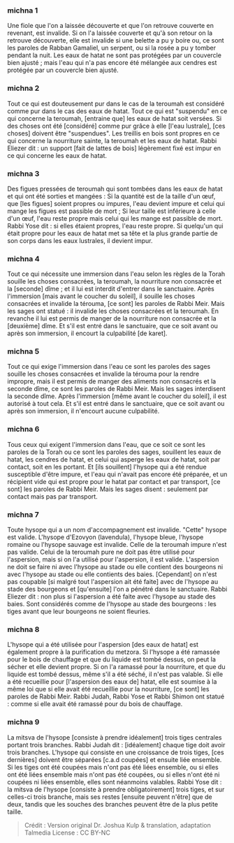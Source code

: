 
### michna 1
Une fiole que l'on a laissée découverte et que l'on retrouve couverte en revenant, est invalide. Si on l'a laissée couverte et qu'à son retour on la retrouve découverte, elle est invalide si une belette a pu y boire ou, ce sont les paroles de Rabban Gamaliel, un serpent, ou si la rosée a pu y tomber pendant la nuit. Les eaux de hatat ne sont pas protégées par un couvercle bien ajusté ; mais l'eau qui n'a pas encore été mélangée aux cendres est protégée par un couvercle bien ajusté.

### michna 2
Tout ce qui est douteusement pur dans le cas de la teroumah est considéré comme pur dans le cas des eaux de hatat. Tout ce qui est "suspendu" en ce qui concerne la teroumah, [entraine que] les eaux de hatat soit versées. Si des choses ont été [considéré] comme pur grâce à elle [l'eau lustrale], [ces choses] doivent être "suspendues". Les treillis en bois sont propres en ce qui concerne la nourriture sainte, la teroumah et les eaux de hatat. Rabbi Eliezer dit : un support [fait de lattes de bois] légèrement fixé est impur en ce qui concerne les eaux de hatat.

### michna 3
Des figues pressées de teroumah qui sont tombées dans les eaux de hatat et qui ont été sorties et mangées : Si la quantité est de la taille d'un œuf, que [les figues] soient propres ou impures, l'eau devient impure et celui qui mange les figues est passible de mort ; Si leur taille est inférieure à celle d'un œuf, l'eau reste propre mais celui qui les mange est passible de mort. Rabbi Yose dit : si elles étaient propres, l'eau reste propre. Si quelqu'un qui était propre pour les eaux de hatat met sa tête et la plus grande partie de son corps dans les eaux lustrales, il devient impur.

### michna 4
Tout ce qui nécessite une immersion dans l'eau selon les règles de la Torah souille les choses consacrées, la teroumah, la nourriture non consacrée et la [seconde] dîme ; et il lui est interdit d'entrer dans le sanctuaire. Après l'immersion [mais avant le coucher du soleil], il souille les choses consacrées et invalide la térouma, [ce sont] les paroles de Rabbi Meir. Mais les sages ont statué : il invalide les choses consacrées et la teroumah. En revanche il lui est permis de manger de la nourriture non consacrée et la [deuxième] dîme. Et s'il est entré dans le sanctuaire, que ce soit avant ou après son immersion, il encourt la culpabilité [de karet].

### michna 5
Tout ce qui exige l'immersion dans l'eau ce sont les paroles des sages souille les choses consacrées et invalide la térouma pour la rendre impropre, mais il est permis de manger des aliments non consacrés et la seconde dîme, ce sont les paroles de Rabbi Meir. Mais les sages interdisent la seconde dîme. Après l'immersion [même avant le coucher du soleil], il est autorisé à tout cela. Et s'il est entré dans le sanctuaire, que ce soit avant ou après son immersion, il n'encourt aucune culpabilité.

### michna 6
Tous ceux qui exigent l'immersion dans l'eau, que ce soit ce sont les paroles de la Torah ou ce sont les paroles des sages, souillent les eaux de hatat, les cendres de hatat, et celui qui asperge les eaux de hatat, soit par contact, soit en les portant. Et [ils souillent] l'hysope qui a été rendue susceptible d'être impure, et l'eau qui n'avait pas encore été préparée, et un récipient vide qui est propre pour le hatat par contact et par transport, [ce sont] les paroles de Rabbi Meir. Mais les sages disent : seulement par contact mais pas par transport.

### michna 7
Toute hysope qui a un nom d'accompagnement est invalide. "Cette" hysope est valide. L'hysope d'Ezovyon (lavendula), l'hysope bleue, l'hysope romaine ou l'hysope sauvage est invalide. Celle de la teroumah impure n'est pas valide. Celui de la teroumah pure ne doit pas être utilisé pour l'aspersion, mais si on l'a utilisé pour l'aspersion, il est valide. L'aspersion ne doit se faire ni avec l'hysope au stade ou elle contient des bourgeons ni avec l'hysope au stade ou elle contients des baies. [Cependant] on n'est pas coupable [si malgré tout l'aspersion ait été faite] avec de l'hysope au stade des bourgeons et [qu'ensuite] l'on a pénétré dans le sanctuaire. Rabbi Eliezer dit : non plus si l'aspersion a été faite avec l'hysope au stade des baies. Sont considérés comme de l'hysope au stade des bourgeons : les tiges avant que leur bourgeons ne soient fleuries.

### michna 8
L'hysope qui a été utilisée pour l'aspersion [des eaux de hatat] est également propre à la purification du metzora. Si l'hysope a été ramassée pour le bois de chauffage et que du liquide est tombé dessus, on peut la sécher et elle devient propre. Si on l'a ramassé pour la nourriture, et que du liquide est tombé dessus, même s'il a été séché, il n'est pas valable. Si elle a été recueillie pour [l'aspersion des eaux de] hatat, elle est soumise à la même loi que si elle avait été recueillie pour la nourriture, [ce sont] les paroles de Rabbi Meir. Rabbi Judah, Rabbi Yose et Rabbi Shimon ont statué : comme si elle avait été ramassé pour du bois de chauffage.

### michna 9
La mitsva de l'hysope [consiste à prendre idéalement] trois tiges centrales portant trois branches. Rabbi Judah dit : [idéalement] chaque tige doit avoir trois branches. L'hysope qui consiste en une croissance de trois tiges, [ces dernières] doivent être séparées [c.a.d coupées] et ensuite liée ensemble. Si les tiges ont été coupées mais n'ont pas été liées ensemble, ou si elles ont été liées ensemble mais n'ont pas été coupées, ou si elles n'ont été ni coupées ni liées ensemble, elles sont néanmoins valables. Rabbi Yose dit : la mitsva de l'hysope [consiste à prendre obligatoirement] trois tiges, et sur celles-ci trois branche, mais ses restes [ensuite peuvent n'être] que de deux, tandis que les souches des branches peuvent être de la plus petite taille.

>Crédit : Version original Dr. Joshua Kulp & translation, adaptation Talmedia
>License : CC BY-NC